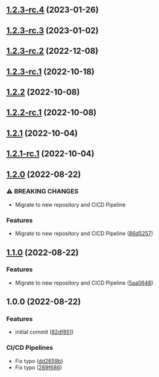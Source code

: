 ## [1.2.3-rc.4](https://git.frischknecht.dev/crypto-dns/packages/crypto-dns/compare/v1.2.3-rc.3...v1.2.3-rc.4) (2023-01-26)

## [1.2.3-rc.3](https://git.frischknecht.dev/crypto-dns/packages/crypto-dns/compare/v1.2.3-rc.2...v1.2.3-rc.3) (2023-01-02)

## [1.2.3-rc.2](https://git.frischknecht.dev/crypto-dns/packages/crypto-dns/compare/v1.2.3-rc.1...v1.2.3-rc.2) (2022-12-08)

## [1.2.3-rc.1](https://git.frischknecht.dev/crypto-dns/packages/crypto-dns/compare/v1.2.2...v1.2.3-rc.1) (2022-10-18)

## [1.2.2](https://git.frischknecht.dev/crypto-dns/packages/crypto-dns/compare/v1.2.1...v1.2.2) (2022-10-08)

## [1.2.2-rc.1](https://git.frischknecht.dev/crypto-dns/packages/crypto-dns/compare/v1.2.1...v1.2.2-rc.1) (2022-10-08)

## [1.2.1](https://git.frischknecht.dev/crypto-dns/packages/crypto-dns/compare/v1.2.0...v1.2.1) (2022-10-04)

## [1.2.1-rc.1](https://git.frischknecht.dev/crypto-dns/packages/crypto-dns/compare/v1.2.0...v1.2.1-rc.1) (2022-10-04)

## [1.2.0](https://git.frischknecht.dev/crypto-dns/packages/crypto-dns/compare/v1.1.0...v1.2.0) (2022-08-22)


### ⚠ BREAKING CHANGES

* Migrate to new repository and CICD Pipeline

### Features

* Migrate to new repository and CICD Pipeline ([86d5257](https://git.frischknecht.dev/crypto-dns/packages/crypto-dns/commit/86d52574a9cf662731cd8a76bd18fda3134921f0))

## [1.1.0](https://git.frischknecht.dev/crypto-dns/packages/crypto-dns/compare/v1.0.0...v1.1.0) (2022-08-22)


### Features

* Migrate to new repository and CICD Pipeline ([5aa0648](https://git.frischknecht.dev/crypto-dns/packages/crypto-dns/commit/5aa06480d34ef7553c04bdfca156ff69b4fd1ac3))

## 1.0.0 (2022-08-22)


### Features

* initial commit ([82df851](https://git.frischknecht.dev/crypto-dns/packages/crypto-dns/commit/82df8515e2654016a2bca1a92d796f551d323738))


### CI/CD Pipelines

* Fix typo ([dd2659b](https://git.frischknecht.dev/crypto-dns/packages/crypto-dns/commit/dd2659bb61f60a2ac2c71edcd1d8ebd55308c3da))
* Fix typo ([289f686](https://git.frischknecht.dev/crypto-dns/packages/crypto-dns/commit/289f686cd837e6d25bb98a436914ea62474e59de))
